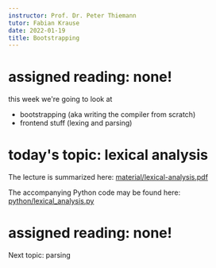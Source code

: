 ```yaml
---
instructor: Prof. Dr. Peter Thiemann
tutor: Fabian Krause
date: 2022-01-19
title: Bootstrapping
---
```


# assigned reading: none!

this week we're going to look at

* bootstrapping (aka writing the compiler from scratch)
* frontend stuff (lexing and parsing)

# today's topic: lexical analysis

The lecture is summarized here:
[material/lexical-analysis.pdf](material/lexical-analysis.pdf)

The accompanying Python code may be found here:
[python/lexical_analysis.py](python/lexical_analysis.py)

# assigned reading: none!

Next topic: parsing
